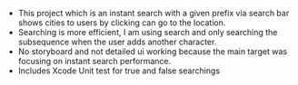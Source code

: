 
- This project which is an instant search with a given prefix via search bar shows cities to users by clicking can go to the location.
- Searching is more efficient, I am using search and only searching the subsequence when the user adds another character.
- No storyboard and not detailed ui working because the main target was focusing on instant search performance.
- Includes Xcode Unit test for true and false searchings
